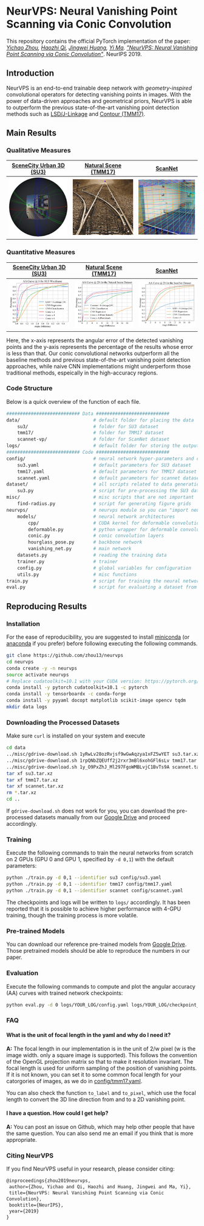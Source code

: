 # NeurVPS: Neural Vanishing Point Scanning via Conic Convolution

This repository contains the official PyTorch implementation of the paper:  *[Yichao Zhou](https://yichaozhou.com), [Haozhi Qi](http://haozhi.io), [Jingwei Huang](http://stanford.edu/~jingweih/), [Yi Ma](https://people.eecs.berkeley.edu/~yima/). ["NeurVPS: Neural Vanishing Point Scanning via Conic Convolution"](https://arxiv.org/abs/1910.06316)*. NeurIPS 2019.

## Introduction

NeurVPS is an end-to-end trainable deep network with *geometry-inspired* convolutional operators for detecting vanishing points in images.  With the power of data-driven approaches and geometrical priors, NeurVPS is able to outperform the previous state-of-the-art vanishing point detection methods such as [LSD/J-Linkage](https://github.com/simbaforrest/vpdetection) and [Contour (TMM17)](https://github.com/heiheiknight/vpdet_tmm17).

## Main Results

### Qualitative Measures

| [SceneCity Urban 3D (SU3)](https://arxiv.org/abs/1905.07482) | [Natural Scene (TMM17)](https://faculty.ist.psu.edu/zzhou/projects/vpdetection/) | [ScanNet](http://www.scan-net.org/) |
| ------------------------------------------------------------ | ------------------------------------------------------------ | ----------------------------------- |
| ![blend](figs/su3.png)                                       | ![tmm17](figs/tmm17.png)                                     | ![scannet](figs/scannet.png)        |

### Quantitative Measures

| [SceneCity Urban 3D (SU3)](https://arxiv.org/abs/1905.07482) | [Natural Scene (TMM17)](https://faculty.ist.psu.edu/zzhou/projects/vpdetection/) | [ScanNet](http://www.scan-net.org/)    |
| ------------------------------------------------------------ | ------------------------------------------------------------ | -------------------------------------- |
| ![su3_AA6](figs/su3_AA6.svg)                                 | ![tmm17_AA20](figs/tmm17_AA20.svg)                           | ![scannet_AA20](figs/scannet_AA20.svg) |

Here, the x-axis represents the angular error of the detected vanishing points and the y-axis represents the percentage of the results whose error is less than that. Our conic convolutional networks outperform all the baseline methods and previous state-of-the-art vanishing point detection approaches, while naive CNN implementations might underperform those traditional methods, espeically in the high-accuracy regions.

### Code Structure

Below is a quick overview of the function of each file.

```bash
########################### Data ###########################
data/                           # default folder for placing the data
    su3/                        # folder for SU3 dataset
    tmm17/                      # folder for TMM17 dataset
    scannet-vp/                 # folder for ScanNet dataset
logs/                           # default folder for storing the output during training
########################### Code ###########################
config/                         # neural network hyper-parameters and configurations
    su3.yaml                    # default parameters for SU3 dataset
    tmm17.yaml                  # default parameters for TMM17 dataset
    scannet.yaml                # default parameters for scannet dataset
dataset/                        # all scripts related to data generation
    su3.py                      # script for pre-processing the SU3 dataset to npz
misc/                           # misc scripts that are not important
    find-radius.py              # script for generating figure grids
neurvps/                        # neurvps module so you can "import neurvps" in other scripts
    models/                     # neural network architectures
        cpp/                    # CUDA kernel for deformable convolution
        deformable.py           # python wrapper for deformable convolution layers
        conic.py                # conic convolution layers
        hourglass_pose.py       # backbone network
        vanishing_net.py        # main network
    datasets.py                 # reading the training data
    trainer.py                  # trainer
    config.py                   # global variables for configuration
    utils.py                    # misc functions
train.py                        # script for training the neural network
eval.py                         # script for evaluating a dataset from a checkpoint
```

## Reproducing Results

### Installation

For the ease of reproducibility, you are suggested to install [miniconda](https://docs.conda.io/en/latest/miniconda.html) (or [anaconda](https://www.anaconda.com/distribution/) if you prefer) before following executing the following commands. 

```bash
git clone https://github.com/zhou13/neurvps
cd neurvps
conda create -y -n neurvps
source activate neurvps
# Replace cudatoolkit=10.1 with your CUDA version: https://pytorch.org/get-started/
conda install -y pytorch cudatoolkit=10.1 -c pytorch
conda install -y tensorboardx -c conda-forge
conda install -y pyyaml docopt matplotlib scikit-image opencv tqdm
mkdir data logs
```

### Downloading the Processed Datasets
Make sure `curl` is installed on your system and execute
```bash
cd data
../misc/gdrive-download.sh 1yRwLv28ozRvjsf9wGwAqzya1xFZ5wYET su3.tar.xz
../misc/gdrive-download.sh 1rpQNbZQEUff2j2rxr3mBl6xohGFl6sLv tmm17.tar.xz
../misc/gdrive-download.sh 1y_O9PxZhJ_Ml297FgoWMBLvjC1BvTs9A scannet.tar.xz
tar xf su3.tar.xz
tar xf tmm17.tar.xz
tar xf scannet.tar.xz
rm *.tar.xz
cd ..
```

If `gdrive-download.sh` does not work for you, you can download the pre-processed datasets
manually from our [Google
Drive](https://drive.google.com/drive/folders/1xBcHj584zGxhMboZNJHWlAe_XIbHfC34) and proceed
accordingly.


### Training
Execute the following commands to train the neural networks from scratch on 2 GPUs (GPU 0 and GPU 1, specified by `-d 0,1`) with the default parameters:
```bash
python ./train.py -d 0,1 --identifier su3 config/su3.yaml
python ./train.py -d 0,1 --identifier tmm17 config/tmm17.yaml
python ./train.py -d 0,1 --identifier scannet config/scannet.yaml
```

The checkpoints and logs will be written to `logs/` accordingly. It has been reported that it is possible to achieve higher performance with 4-GPU training, though the training process is more volatile.

### Pre-trained Models

You can download our reference pre-trained models from [Google
Drive](https://drive.google.com/drive/folders/1srniSE2JD6ptAwc_QRnpl7uQnB5jLNIZ).  Those pretrained
models should be able to reproduce the numbers in our paper.

### Evaluation

Execute the following commands to compute and plot the angular accuracy (AA) curves with trained network checkpoints:

```bash
python eval.py -d 0 logs/YOUR_LOG/config.yaml logs/YOUR_LOG/checkpoint_best.pth.tar
```
### FAQ

#### What is the unit of focal length in the yaml and why do I need it?
**A:** The focal length in our implementation is in the unit of 2/w pixel (w is the image width. only a square image is supported). This follows the convention of the OpenGL projection matrix so that to make it resolution invariant.  The focal length is used for uniform sampling of the position of vanishing points. If it is not known, you can set it to some common focal length for your catorgories of images, as we do in [config/tmm17.yaml](https://github.com/zhou13/neurvps/blob/master/config/tmm17.yaml).

You can also check the function `to_label` and `to_pixel`, which use the focal length to convert the 3D line direction from and to a 2D vanishing point.

#### I have a question. How could I get help?
**A:** You can post an issue on Github, which may help other people that have the same question. You can also send me an email if you think that is more appropriate.

### Citing NeurVPS

If you find NeurVPS useful in your research, please consider citing:

```
@inproceedings{zhou2019neurvps,
 author={Zhou, Yichao and Qi, Haozhi and Huang, Jingwei and Ma, Yi},
 title={NeurVPS: Neural Vanishing Point Scanning via Conic Convolution},
 booktitle={NeurIPS},
 year={2019}
}
```

